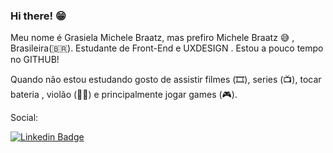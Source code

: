 ### Hi there! 😁

Meu nome é Grasiela Michele Braatz, mas prefiro Michele Braatz 😅 , Brasileira(🇧🇷). Estudante de Front-End e UXDESIGN . Estou a pouco tempo no GITHUB!

Quando não estou estudando gosto de assistir filmes (🎞️), series (📺), tocar bateria , violão (🎸🎵) e principalmente jogar games (🎮).

Social:

[![Linkedin Badge](https://img.shields.io/badge/-LinkedIn-blue?style=flat-square&logo=Linkedin&logoColor=white&link=https://www.linkedin.com/in/grasiela-michele-braatz-680299139)](https://www.linkedin.com/in/grasiela-michele-braatz-680299139)


